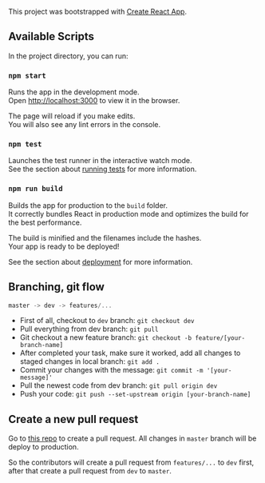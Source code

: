 This project was bootstrapped with [Create React App](https://github.com/facebook/create-react-app).

## Available Scripts

In the project directory, you can run:

### `npm start`

Runs the app in the development mode.<br />
Open [http://localhost:3000](http://localhost:3000) to view it in the browser.

The page will reload if you make edits.<br />
You will also see any lint errors in the console.

### `npm test`

Launches the test runner in the interactive watch mode.<br />
See the section about [running tests](https://facebook.github.io/create-react-app/docs/running-tests) for more information.

### `npm run build`

Builds the app for production to the `build` folder.<br />
It correctly bundles React in production mode and optimizes the build for the best performance.

The build is minified and the filenames include the hashes.<br />
Your app is ready to be deployed!

See the section about [deployment](https://facebook.github.io/create-react-app/docs/deployment) for more information.

## Branching, git flow

```js
master -> dev -> features/...
```

- First of all, checkout to `dev` branch: `git checkout dev`
- Pull everything from dev branch: `git pull`
- Git checkout a new feature branch: `git checkout -b feature/[your-branch-name]`
- After completed your task, make sure it worked, add all changes to staged changes in local branch: `git add .`
- Commit your changes with the message: `git commit -m '[your-message]'`
- Pull the newest code from dev branch: `git pull origin dev`
- Push your code: `git push --set-upstream origin [your-branch-name]`

## Create a new pull request

Go to [this repo](https://github.com/thongdn34/dnso-magazine) to create a pull request.
All changes in `master` branch will be deploy to production.

So the contributors will create a pull request from `features/...` to `dev` first, after that create a pull request from `dev` to `master`.
